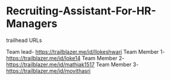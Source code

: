 # Recruiting-Assistant-For-HR-Managers

trailhead URLs

Team lead- https://trailblazer.me/id/llokeshwari
Team Member 1- https://trailblazer.me/id/loke14
Team Member 2- https://trailblazer.me/id/mathiak1517
Team Member 3- https://trailblazer.me/id/movithasri
